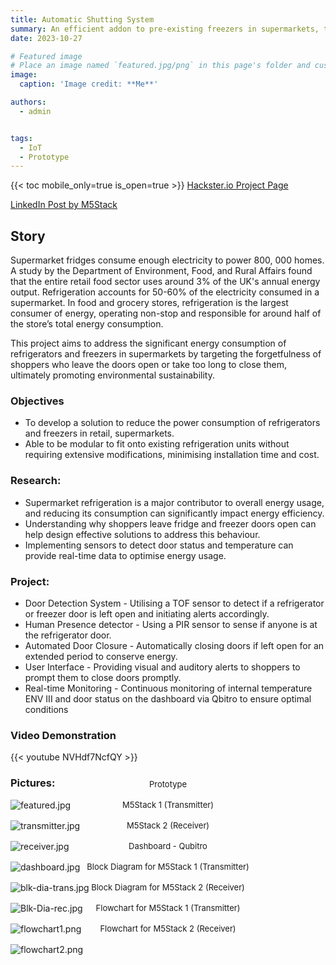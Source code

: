 ```yaml
---
title: Automatic Shutting System
summary: An efficient addon to pre-existing freezers in supermarkets, to reduce the cost of the freezers by automatically closing the doors.
date: 2023-10-27

# Featured image
# Place an image named `featured.jpg/png` in this page's folder and customize its options here.
image:
  caption: 'Image credit: **Me**'

authors:
  - admin


tags:
  - IoT 
  - Prototype
---
```



{{< toc mobile_only=true is_open=true >}}
[Hackster.io Project Page](https://www.hackster.io/515083/automatic-shutting-system-66b8ab)  

[LinkedIn Post by M5Stack](https://www.linkedin.com/posts/m5stack_projectspotlight-tof-pir-activity-7255070732387254273-CgfR/?utm_source=share&utm_medium=member_desktop)

## Story

Supermarket fridges consume enough electricity to power 800, 000 homes. A study by the Department of Environment, Food, and Rural Affairs found that the entire retail food sector uses around 3% of the UK's annual energy output. Refrigeration accounts for 50-60% of the electricity consumed in a supermarket. In food and grocery stores, refrigeration is the largest consumer of energy, operating non-stop and responsible for around half of the store’s total energy consumption.

This project aims to address the significant energy consumption of refrigerators and freezers in supermarkets by targeting the forgetfulness of shoppers who leave the doors open or take too long to close them, ultimately promoting environmental sustainability.

### Objectives

- To develop a solution to reduce the power consumption of refrigerators and freezers in retail, supermarkets.
- Able to be modular to fit onto existing refrigeration units without requiring extensive modifications, minimising installation time and cost.

### Research:

- Supermarket refrigeration is a major contributor to overall energy usage, and reducing its consumption can significantly impact energy efficiency.
- Understanding why shoppers leave fridge and freezer doors open can help design effective solutions to address this behaviour.
- Implementing sensors to detect door status and temperature can provide real-time data to optimise energy usage.

### Project:

- Door Detection System - Utilising a TOF sensor to detect if a refrigerator or freezer door is left open and initiating alerts accordingly.
- Human Presence detector - Using a PIR sensor to sense if anyone is at the refrigerator door.
- Automated Door Closure - Automatically closing doors if left open for an extended period to conserve energy.
- User Interface - Providing visual and auditory alerts to shoppers to prompt them to close doors promptly.
- Real-time Monitoring - Continuous monitoring of internal temperature ENV III and door status on the dashboard via Qbitro to ensure optimal conditions

### Video Demonstration 
{{< youtube NVHdf7NcfQY >}}

### Pictures:
![featured.jpg](featured.jpg)<span style="display: block; text-align: center; font-size: small; transform: translateY(-50px);">Prototype</span>![transmitter.jpg](transmitter.jpg)<span style="display: block; text-align: center; font-size: small; transform: translateY(-50px);">M5Stack 1 (Transmitter)</span>![receiver.jpg](receiver.jpg)<span style="display: block; text-align: center; font-size: small; transform: translateY(-50px);">M5Stack 2 (Receiver)</span>![dashboard.jpg](dashboard.jpg)<span style="display: block; text-align: center; font-size: small; transform: translateY(-50px);">Dashboard - Qubitro</span>![blk-dia-trans.jpg](blk-dia-trans.jpg)<span style="display: block; text-align: center; font-size: small; transform: translateY(-50px);">Block Diagram for M5Stack 1 (Transmitter)</span>![Blk-Dia-rec.jpg](Blk-Dia-rec.jpg)<span style="display: block; text-align: center; font-size: small; transform: translateY(-50px);">Block Diagram for M5Stack 2 (Receiver)</span>![flowchart1.png](flowchart1.png)<span style="display: block; text-align: center; font-size: small; transform: translateY(-50px);">Flowchart for M5Stack 1 (Transmitter)</span>![flowchart2.png](flowchart2.png)<span style="display: block; text-align: center; font-size: small; transform: translateY(-50px);">Flowchart for M5Stack 2 (Receiver)</span>  









